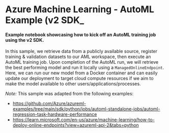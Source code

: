# Azure Machine Learning - AutoML Example (v2 SDK_

#### Example notebook showcasing how to kick off an AutoML training job using the v2 SDK.

In this sample, we retrieve data from a publicly available source, register training & validation datasets to our AML workspace, then execute an AutoML training job. Upon completion of the AutoML run, we will retrieve the best performing model and run it locally using a `ManagedOnlineEndpoint`. Here, we can run our new model from a Docker container and can easily update our deployment to target cloud compute resources if we aim to make the model available to other users/applications/processes.

<i>Note:</i> This sample was adapted from the following examples:
- https://github.com/Azure/azureml-examples/tree/main/sdk/python/jobs/automl-standalone-jobs/automl-regression-task-hardware-performance
- https://learn.microsoft.com/en-us/azure/machine-learning/how-to-deploy-online-endpoints?view=azureml-api-2&tabs=python
